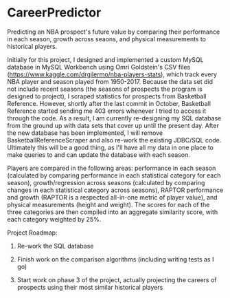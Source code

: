 # CareerPredictor
Predicting an NBA prospect's future value by comparing their performance in each season, growth across seaons, and physical measurements to historical players.

Initially for this project, I designed and implemented a custom MySQL database in MySQL Workbench using Omri Goldstein's CSV files (https://www.kaggle.com/drgilermo/nba-players-stats), which track every NBA player and season played from 1950-2017. Because the data set did not include recent seasons (the seasons of prospects the program is designed to project), I scraped statistics for prospects from Basketball Reference. However, shortly after the last commit in October, Basketball Reference started sending me 403 errors whenever I tried to access it through the code. As a result, I am currently re-designing my SQL database from the ground up with data sets that cover up until the present day. After the new database has been implemented, I will remove BasketballReferenceScraper and also re-work the existing JDBC/SQL code. Ultimately this will be a good thing, as I'll have all my data in one place to make queries to and can update the database with each season.

Players are compared in the following areas: performance in each season (calculated by comparing performance in each statistical category for each season), growth/regression across seasons (calculated by comparing changes in each statistical category across seasons), RAPTOR performance and growth (RAPTOR is a respected all-in-one metric of player value), and physical measurements (height and weight). The scores for each of the three categories are then compiled into an aggregate similarity score, with each category weighted by 25%.

Project Roadmap:

1. Re-work the SQL database

2. Finish work on the comparison algorithms (including writing tests as I go)

3. Start work on phase 3 of the project, actually projecting the careers of prospects using their most similar historical players
